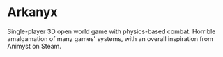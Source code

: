 # Arkanyx
Single-player 3D open world game with physics-based combat.
Horrible amalgamation of many games' systems, with an overall inspiration from Animyst on Steam.


